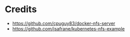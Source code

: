 # Credits
- https://github.com/cpuguy83/docker-nfs-server
- https://github.com/jsafrane/kubernetes-nfs-example